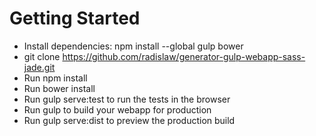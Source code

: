 # Getting Started

- Install dependencies: npm install --global gulp bower
- git clone https://github.com/radislaw/generator-gulp-webapp-sass-jade.git
- Run npm install
- Run bower install
- Run gulp serve:test to run the tests in the browser
- Run gulp to build your webapp for production
- Run gulp serve:dist to preview the production build
